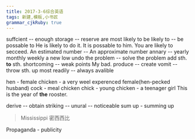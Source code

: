 ```yaml
---
title: 2017-3-6综合英语
tags: 新建,模板,小书匠
grammar_cjkRuby: true
---
```


suffcient -- enough
storage -- reserve
are most likely to
be likely to -- be possable to
He is likely to do it.
It is possable to him.
You are likely to secceed.
An estimated number -- An approximate number
annary -- yearly
monthly weekly
a new low
undo the problem -- solve the problem
add sth. **to** sth.
shortcoming -- weak points
My bad.
produce -- create
vomit -- throw sth. up
most readily -- always avalible

hen - female chicken - a very weel experenced female(hen-pecked husband)
cock - meal chicken
chick - young chicken - a teenager girl
This is the year of **the** rooster.

derive -- obtain
striking -- unural -- noticeable
sum up - summing up
> Mississippi 密西西比

Propaganda - publicity
